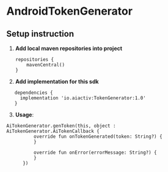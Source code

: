 # AndroidTokenGenerator

## Setup instruction
1. **Add local maven repositories into project**

   ```
   repositories {
       mavenCentral()
   }
   ```
   
2. **Add implementation for this sdk**
```
   dependencies {
     implementation 'io.aiactiv:TokenGenerator:1.0'
   }
```

3. **Usage**:

  ```
  AiTokenGenerator.genToken(this, object : AiTokenGenerator.AiTokenCallback {
            override fun onTokenGenerated(token: String?) {
            }

            override fun onError(errorMessage: String?) {
            }
        })
  ```
